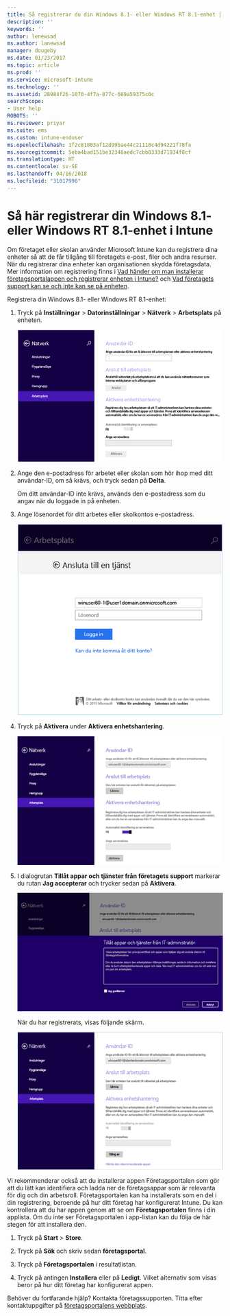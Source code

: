 ```yaml
---
title: Så registrerar du din Windows 8.1- eller Windows RT 8.1-enhet | Microsoft Docs
description: ''
keywords: ''
author: lenewsad
ms.author: lanewsad
manager: dougeby
ms.date: 01/23/2017
ms.topic: article
ms.prod: ''
ms.service: microsoft-intune
ms.technology: ''
ms.assetid: 28984f26-1070-4f7a-877c-669a59375c0c
searchScope:
- User help
ROBOTS: ''
ms.reviewer: priyar
ms.suite: ems
ms.custom: intune-enduser
ms.openlocfilehash: 1f2c81803af12d99bae44c21118c4d94221f78fa
ms.sourcegitcommit: 5eba4bad151be32346aedc7cbb0333d71934f8cf
ms.translationtype: HT
ms.contentlocale: sv-SE
ms.lasthandoff: 04/16/2018
ms.locfileid: "31017996"
---
```

# <a name="how-to-enroll-your-windows-81-or-windows-rt-81-device-in-intune"></a>Så här registrerar din Windows 8.1- eller Windows RT 8.1-enhet i Intune

Om företaget eller skolan använder Microsoft Intune kan du registrera dina enheter så att de får tillgång till företagets e-post, filer och andra resurser. När du registrerar dina enheter kan organisationen skydda företagsdata. Mer information om registrering finns i [Vad händer om man installerar företagsportalappen och registrerar enheten i Intune?](what-happens-if-you-install-the-company-portal-app-and-enroll-your-device-in-intune-windows.md) och [Vad företagets support kan se och inte kan se på enheten](what-info-can-your-company-see-when-you-enroll-your-device-in-intune.md).


Registrera din Windows 8.1- eller Windows RT 8.1-enhet:

1.  Tryck på **Inställningar** &gt; **Datorinställningar** &gt; **Nätverk** &gt; **Arbetsplats** på enheten.

    ![nav-to-workplace](./media/W81-1-workplacejoin.png)

2.  Ange den e-postadress för arbetet eller skolan som hör ihop med ditt användar-ID, om så krävs, och tryck sedan på **Delta**.

    Om ditt användar-ID inte krävs, används den e-postadress som du angav när du loggade in på enheten.

3.  Ange lösenordet för ditt arbetes eller skolkontos e-postadress.

    ![type-password](./media/W81-2-workplacesettings_signin.png)

4.  Tryck på **Aktivera** under **Aktivera enhetshantering**.

    ![turn-on-device-management](./media/W81-3-dev-mgt-turn-on.png)

5.  I dialogrutan **Tillåt appar och tjänster från företagets support** markerar du rutan **Jag accepterar** och trycker sedan på **Aktivera**.

    ![turn-on-allow-apps-services](./media/W81-4-agree-allow-apps-services.png)

    När du har registrerats, visas följande skärm.

    ![enrollment-complete](./media/W81-5-enrolled-done.png)

Vi rekommenderar också att du installerar appen Företagsportalen som gör att du lätt kan identifiera och ladda ner de företagsappar som är relevanta för dig och din arbetsroll. Företagsportalen kan ha installerats som en del i din registrering, beroende på hur ditt företag har konfigurerat Intune. Du kan kontrollera att du har appen genom att se om **Företagsportalen** finns i din applista. Om du inte ser Företagsportalen i app-listan kan du följa de här stegen för att installera den.

1.  Tryck på **Start** &gt; **Store**.

2.  Tryck på **Sök** och skriv sedan **företagsportal**.

3.  Tryck på **Företagsportalen** i resultatlistan.

4.  Tryck på antingen **Installera** eller på **Ledigt**. Vilket alternativ som visas beror på hur ditt företag har konfigurerat appen.

Behöver du fortfarande hjälp? Kontakta företagssupporten. Titta efter kontaktuppgifter på [företagsportalens webbplats](https://portal.manage.microsoft.com#HelpDeskDialog).
